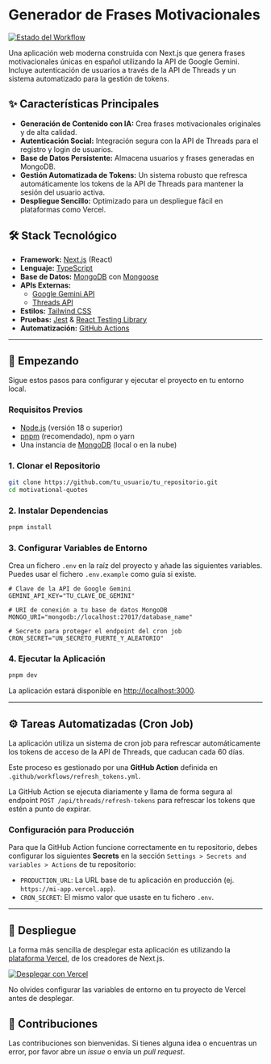 # Generador de Frases Motivacionales

[![Estado del Workflow](https://github.com/tu_usuario/tu_repositorio/actions/workflows/refresh_tokens.yml/badge.svg)](https://github.com/tu_usuario/tu_repositorio/actions/workflows/refresh_tokens.yml)

Una aplicación web moderna construida con Next.js que genera frases motivacionales únicas en español utilizando la API de Google Gemini. Incluye autenticación de usuarios a través de la API de Threads y un sistema automatizado para la gestión de tokens.

## ✨ Características Principales

- **Generación de Contenido con IA:** Crea frases motivacionales originales y de alta calidad.
- **Autenticación Social:** Integración segura con la API de Threads para el registro y login de usuarios.
- **Base de Datos Persistente:** Almacena usuarios y frases generadas en MongoDB.
- **Gestión Automatizada de Tokens:** Un sistema robusto que refresca automáticamente los tokens de la API de Threads para mantener la sesión del usuario activa.
- **Despliegue Sencillo:** Optimizado para un despliegue fácil en plataformas como Vercel.

## 🛠️ Stack Tecnológico

- **Framework:** [Next.js](https://nextjs.org/) (React)
- **Lenguaje:** [TypeScript](https://www.typescriptlang.org/)
- **Base de Datos:** [MongoDB](https://www.mongodb.com/) con [Mongoose](https://mongoosejs.com/)
- **APIs Externas:**
  - [Google Gemini API](https://ai.google.dev/)
  - [Threads API](https://developers.facebook.com/docs/threads)
- **Estilos:** [Tailwind CSS](https://tailwindcss.com/)
- **Pruebas:** [Jest](https://jestjs.io/) & [React Testing Library](https://testing-library.com/)
- **Automatización:** [GitHub Actions](https://github.com/features/actions)

---

## 🚀 Empezando

Sigue estos pasos para configurar y ejecutar el proyecto en tu entorno local.

### Requisitos Previos

- [Node.js](https://nodejs.org/) (versión 18 o superior)
- [pnpm](https://pnpm.io/) (recomendado), npm o yarn
- Una instancia de [MongoDB](https://www.mongodb.com/try/download/community) (local o en la nube)

### 1. Clonar el Repositorio

```bash
git clone https://github.com/tu_usuario/tu_repositorio.git
cd motivational-quotes
```

### 2. Instalar Dependencias

```bash
pnpm install
```

### 3. Configurar Variables de Entorno

Crea un fichero `.env` en la raíz del proyecto y añade las siguientes variables. Puedes usar el fichero `.env.example` como guía si existe.

```env
# Clave de la API de Google Gemini
GEMINI_API_KEY="TU_CLAVE_DE_GEMINI"

# URI de conexión a tu base de datos MongoDB
MONGO_URI="mongodb://localhost:27017/database_name"

# Secreto para proteger el endpoint del cron job
CRON_SECRET="UN_SECRETO_FUERTE_Y_ALEATORIO"
```

### 4. Ejecutar la Aplicación

```bash
pnpm dev
```

La aplicación estará disponible en [http://localhost:3000](http://localhost:3000).

---

## ⚙️ Tareas Automatizadas (Cron Job)

La aplicación utiliza un sistema de cron job para refrescar automáticamente los tokens de acceso de la API de Threads, que caducan cada 60 días.

Este proceso es gestionado por una **GitHub Action** definida en `.github/workflows/refresh_tokens.yml`.

La GitHub Action se ejecuta diariamente y llama de forma segura al endpoint `POST /api/threads/refresh-tokens` para refrescar los tokens que estén a punto de expirar.

### Configuración para Producción

Para que la GitHub Action funcione correctamente en tu repositorio, debes configurar los siguientes **Secrets** en la sección `Settings > Secrets and variables > Actions` de tu repositorio:

- `PRODUCTION_URL`: La URL base de tu aplicación en producción (ej. `https://mi-app.vercel.app`).
- `CRON_SECRET`: El mismo valor que usaste en tu fichero `.env`.

---

## 🚢 Despliegue

La forma más sencilla de desplegar esta aplicación es utilizando la [plataforma Vercel](https://vercel.com/new), de los creadores de Next.js.

[![Desplegar con Vercel](https://vercel.com/button)](https://vercel.com/new/clone?repository-url=https%3A%2F%2Fgithub.com%2Ftu_usuario%2Ftu_repositorio)

No olvides configurar las variables de entorno en tu proyecto de Vercel antes de desplegar.

## 🤝 Contribuciones

Las contribuciones son bienvenidas. Si tienes alguna idea o encuentras un error, por favor abre un *issue* o envía un *pull request*.
